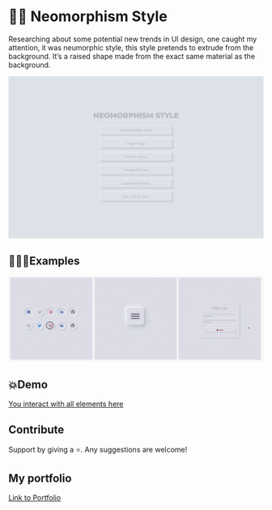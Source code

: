 # ✍🏻 Neomorphism Style

Researching about some potential new trends in UI design, one caught my attention, it was neumorphic style, this style pretends to extrude from the background. It’s a raised shape made from the exact same material as the background.

![Image cover](img/cover-img.png)

## 👩🏻‍💻Examples 

![Example-2](img/buttons.gif)

## 💥Demo 

[You interact with all elements here](https://martamullor.github.io/neomorphism-frontend/)

## Contribute

Support by giving a ⭐. 
Any suggestions are welcome!

## My portfolio

[Link to Portfolio](http://www.martamullor.com/)
